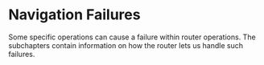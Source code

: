 # Navigation Failures

Some specific operations can cause a failure within router operations. The
subchapters contain information on how the router lets us handle such failures.
